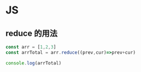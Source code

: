 # JS

## reduce 的用法

```js
const arr = [1,2,3]
const arrTotal = arr.reduce((prev,cur)=>prev+cur)

console.log(arrTotal)
```

